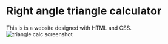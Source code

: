# Right angle triangle calculator
This is is a website designed with HTML and CSS.
![triangle calc screenshot](https://user-images.githubusercontent.com/78867434/184221367-ebbb8c5e-f93a-4f27-86be-edf04bbf938e.png)

